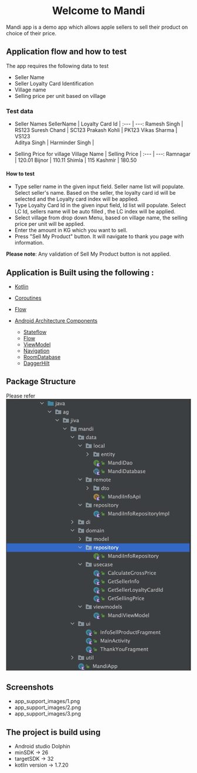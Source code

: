 <h1 align="center">Welcome to Mandi </h1>

Mandi app is a demo app which allows apple sellers to sell their product on choice of their price.  


## Application flow and how to test 

 The app requires the following data to test 
- Seller Name
- Seller Loyalty Card Identification
- Village name
- Selling price per unit based on village


 ### Test data
- Seller Names
  SellerName | Loyalty Card Id 
  | :--- | ---: 
  Ramesh Singh  | RS123
  Suresh Chand  | SC123
  Prakash Kohli  | PK123
  Vikas Sharma  | VS123  
  Aditya Singh  | 
  Harminder Singh  | 

- Selling Price for village
  Village Name | Selling Price 
  | :--- | ---:
   Ramnagar  | 120.01
   Bijnor  | 110.11
   Shimla  | 115
   Kashmir  | 180.50

#### How to test
- Type seller name in the given input field. Seller name list will populate. Select seller's name. Based on the seller, the loyalty card id will be selected and the Loyalty card index will be applied.
- Type Loyalty Card Id in the given input field, Id list will populate. Select LC Id, sellers name will be auto filled , the LC index will be applied.
- Select village from drop down Menu, based on village name, the selling price per unit will be applied.
- Enter the amount in KG which you want to sell. 
- Press "Sell My Product" button. It will navigate to thank you page with information. 

**Please note**: Any validation of Sell My Product button is not applied.

## Application is  Built using the following : 

- [Kotlin](https://kotlinlang.org/) 
- [Coroutines](https://kotlinlang.org/docs/reference/coroutines-overview.html)
- [Flow](https://kotlinlang.org/docs/reference/coroutines/flow.html)
- [Android Architecture Components](https://developer.android.com/topic/libraries/architecture)

    - [Stateflow](https://developer.android.com/kotlin/flow/stateflow-and-sharedflow) 
    - [Flow](https://kotlinlang.org/docs/reference/coroutines/flow.html) 
    - [ViewModel](https://developer.android.com/topic/libraries/architecture/viewmodel) 
    - [Navigation](https://developer.android.com/guide/navigation/navigation-getting-started) 
    - [RoomDatabase](https://developer.android.com/training/data-storage/room)
    - [DaggerHilt](https://developer.android.com/training/dependency-injection/hilt-android)


##  Package Structure

Please refer 
![image](https://github.com/sudarshan14/Jiva.agTakeHomeAssignment/blob/main/app_support_images/package_structure.png)
 
## Screenshots
 - app_support_images/1.png
 - app_support_images/2.png
 - app_support_images/3.png

##  The project is build using 
- Android studio Dolphin
- minSDK -> 26
- targetSDK -> 32
- kotlin version -> 1.7.20


